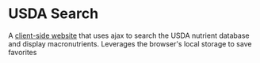 # USDA Search
A [client-side website](http://projects.trentmentink.com/usda_search) that uses ajax to search the USDA nutrient database and display macronutrients. Leverages the browser's local storage to save favorites
